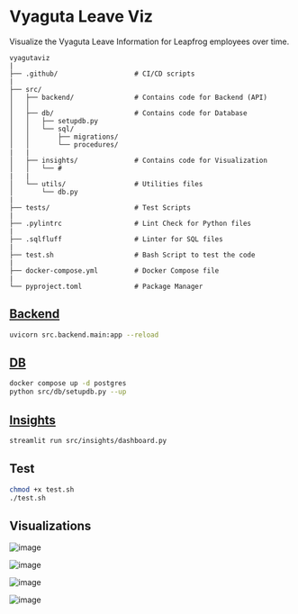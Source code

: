 # Vyaguta Leave Viz

Visualize the Vyaguta Leave Information for Leapfrog employees over time.

```.
vyagutaviz
|
├── .github/                   # CI/CD scripts
|
├── src/
│   ├── backend/               # Contains code for Backend (API)
│   │   
│   ├── db/                    # Contains code for Database
│   │   ├── setupdb.py            
│   │   └── sql/
│   │       ├── migrations/
│   │       └── procedures/
|   |
│   ├── insights/              # Contains code for Visualization
│   │   └── #
|   |
│   └── utils/                 # Utilities files
│       └── db.py
|
├── tests/                     # Test Scripts
|
├── .pylintrc                  # Lint Check for Python files
|
├── .sqlfluff                  # Linter for SQL files
|
├── test.sh                    # Bash Script to test the code
|
├── docker-compose.yml         # Docker Compose file
|
└── pyproject.toml             # Package Manager
```

## [Backend](./src/backend/)

```zsh
uvicorn src.backend.main:app --reload
```

## [DB](./src/db/)

```zsh
docker compose up -d postgres
python src/db/setupdb.py --up
```

## [Insights](./src/insights/)

```zsh
streamlit run src/insights/dashboard.py
```

## Test

```zsh
chmod +x test.sh
./test.sh
```

## Visualizations

![image](https://github.com/Saphall/Vyaguta-Leave-Viz/assets/66344649/acb3b542-c955-4dd9-8e26-f552e31a4bb6)

![image](https://github.com/Saphall/Vyaguta-Leave-Viz/assets/66344649/9ba03aa1-4c7d-44a2-aa34-12fe7a8500af)

![image](https://github.com/Saphall/Vyaguta-Leave-Viz/assets/66344649/c37d93ad-4d8e-43c6-85ae-8789747fdb68)

![image](https://github.com/Saphall/Vyaguta-Leave-Viz/assets/66344649/94fa46d0-92da-43bb-9520-3ca0a8e0f34d)
